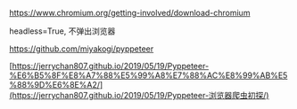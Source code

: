 https://www.chromium.org/getting-involved/download-chromium







headless=True, 不弹出浏览器







https://github.com/miyakogi/pyppeteer



[https://jerrychan807.github.io/2019/05/19/Pyppeteer-%E6%B5%8F%E8%A7%88%E5%99%A8%E7%88%AC%E8%99%AB%E5%88%9D%E6%8E%A2/](https://jerrychan807.github.io/2019/05/19/Pyppeteer-浏览器爬虫初探/)